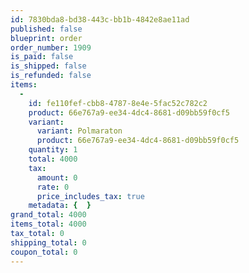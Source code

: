 ```yaml
---
id: 7830bda8-bd38-443c-bb1b-4842e8ae11ad
published: false
blueprint: order
order_number: 1909
is_paid: false
is_shipped: false
is_refunded: false
items:
  -
    id: fe110fef-cbb8-4787-8e4e-5fac52c782c2
    product: 66e767a9-ee34-4dc4-8681-d09bb59f0cf5
    variant:
      variant: Polmaraton
      product: 66e767a9-ee34-4dc4-8681-d09bb59f0cf5
    quantity: 1
    total: 4000
    tax:
      amount: 0
      rate: 0
      price_includes_tax: true
    metadata: {  }
grand_total: 4000
items_total: 4000
tax_total: 0
shipping_total: 0
coupon_total: 0
---
```

